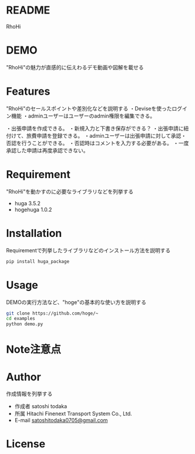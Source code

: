 # README
RhoHi
 
# DEMO
 
"RhoHi"の魅力が直感的に伝えわるデモ動画や図解を載せる
 
# Features
 
"RhoHi"のセールスポイントや差別化などを説明する
・Deviseを使ったログイン機能
・adminユーザーはユーザーのadmin権限を編集できる。

・出張申請を作成できる。
・新規入力と下書き保存ができる？
・出張申請に紐付けて、旅費申請を登録できる。
・adminユーザーは出張申請に対して承認・否認を行うことができる。
・否認時はコメントを入力する必要がある。
・一度承認した申請は再度承認できない。

# Requirement
 
"RhoHi"を動かすのに必要なライブラリなどを列挙する
 
* huga 3.5.2
* hogehuga 1.0.2
 
# Installation
 
Requirementで列挙したライブラリなどのインストール方法を説明する
 
```bash
pip install huga_package
```
 
# Usage
 
DEMOの実行方法など、"hoge"の基本的な使い方を説明する
 
```bash
git clone https://github.com/hoge/~
cd examples
python demo.py
```
 
# Note注意点
 
# Author
 
作成情報を列挙する
 
* 作成者 satoshi todaka
* 所属 Hitachi Finenext Transport System Co., Ltd.
* E-mail satoshitodaka0705@gmail.com
 
# License


<!-- 
This README would normally document whatever steps are necessary to get the
application up and running.

Things you may want to cover:

* Ruby version

* System dependencies

* Configuration

* Database creation

* Database initialization

* How to run the test suite

* Services (job queues, cache servers, search engines, etc.)

* Deployment instructions

* ... -->
